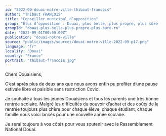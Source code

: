 ```yaml
---
id: "2022-09-douai-notre-ville-thibaut-francois"
author: "Thibaut FRANÇOIS"
title: "Conseiller municipal d’opposition"
group: "Élus d’opposition : Douai, plus belle, plus propre, plus sûre (Rassemblement National)"
groupId: "douai-plus-belle-plus-propre-plus-sure-rn"
date: "2022-09-01T00:00:00Z"
publication: "douai-notre-ville"
source: "public/images/sources/douai-notre-ville-2022-09-p17.png"
language: "fr"
locality: "Douai"
country: "France"
portrait: "thibaut-francois.jpg"
---
```


Chers Douaisiens,

C’est après plus de deux ans que nous avons enfin pu profiter d’une pause estivale libre et paisible sans restriction Covid.

Je souhaite à tous les jeunes Douaisiens et tous les parents une très bonne rentrée scolaire. Malgré les difficultés du pouvoir d’achat et des coûts de la rentrée toujours plus chère pour chaque élève, chaque étudiant, chaque famille nous voici lancés pour une nouvelle année scolaire.

Je serai toujours à vos côtés pour vous soutenir avec le Rassemblement National Douai.
